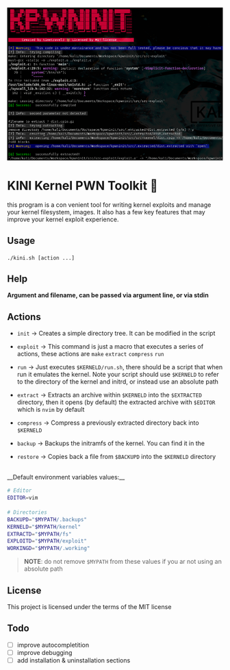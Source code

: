 ![image](img/banner.png)

# KINI Kernel PWN Toolkit :dragon:
this program is a con venient tool for writing kernel exploits and manage your kernel filesystem, images. It also has a few key features that may improve your kernel exploit experience. 


## Usage

`./kini.sh [action ...]`

## Help
__Argument and filename, can be passed via argument line, or via stdin__


## Actions

* `init` -> Creates a simple directory tree. It can be modified in the script
* `exploit` -> This command is just a macro that executes a series of actions, these actions are `make` `extract` `compress` `run`

* `run` -> Just executes `$KERNELD/run.sh`, there should be a script that when run it emulates the kernel. Note your script should use `$KERNELD` to refer to the directory of the kernel and initrd, or instead use an absolute path

* `extract` -> Extracts an archive within `$KERNELD` into the `$EXTRACTED` directory, then it opens (by default) the extracted archive with `$EDITOR` which is `nvim` by default

* `compress` -> Compress a previously extracted directory back into `$KERNELD`

* `backup` -> Backups the initramfs of the kernel. You can find it in the 

* `restore` -> Copies back a file from `$BACKUPD` into the `$KERNELD` directory

<br>
__Default environment variables values:__
<br>


```sh
# Editor
EDITOR=vim

# Directories
BACKUPD="$MYPATH/.backups"
KERNELD="$MYPATH/kernel"
EXTRACTD="$MYPATH/fs"
EXPLOITD="$MYPATH/exploit"
WORKINGD="$MYPATH/.working"
```

> **NOTE**: do not remove `$MYPATH` from these values if you ar not using an absolute path


## License
This project is licensed under the terms of the MIT license

## Todo
- [ ] improve autocompletition 
- [ ] improve debugging
- [ ] add installation & uninstallation sections
